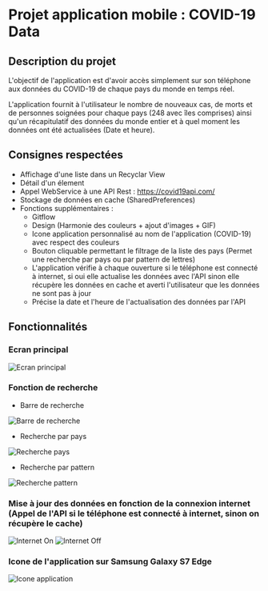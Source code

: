# Projet application mobile : COVID-19 Data

## Description du projet

L'objectif de l'application est d'avoir accès simplement sur son téléphone aux données du COVID-19 de chaque pays du monde en temps réel.

L'application fournit à l'utilisateur le nombre de nouveaux cas, de morts et de personnes soignées pour chaque pays (248 avec îles comprises) ainsi qu'un récapitulatif des données du monde entier et à quel moment les données ont été actualisées (Date et heure).

## Consignes respectées 

* Affichage d'une liste dans un Recyclar View
* Détail d'un élement 
* Appel WebService à une API Rest : https://covid19api.com/
* Stockage de données en cache (SharedPreferences)
* Fonctions supplémentaires : 
  - Gitflow
  - Design (Harmonie des couleurs + ajout d'images + GIF)
  - Icone application personnalisé au nom de l'application (COVID-19) avec respect des couleurs 
  - Bouton cliquable permettant le filtrage de la liste des pays (Permet une recherche par pays ou par pattern de lettres)
  - L'application vérifie à chaque ouverture si le téléphone est connecté à internet, si oui elle actualise les données avec l'API sinon elle récupère les données en cache et averti l'utilisateur que les données ne sont pas à jour
  - Précise la date et l'heure de l'actualisation des données par l'API
  
## Fonctionnalités
  
  ### Ecran principal
  
  ![Ecran principal](https://github.com/Pragma-dev/Project_ESIEA/blob/master/images_readme/EcranPrincipal.png)

  ### Fonction de recherche
  
  - Barre de recherche
  
  ![Barre de recherche](https://github.com/Pragma-dev/Project_ESIEA/blob/master/images_readme/BarreRecherche.png)
 
  - Recherche par pays
  
  ![Recherche pays](https://github.com/Pragma-dev/Project_ESIEA/blob/master/images_readme/RecherchePays.png)
  
  - Recherche par pattern
  
  ![Recherche pattern](https://github.com/Pragma-dev/Project_ESIEA/blob/master/images_readme/RecherchePattern.png)
  
  ### Mise à jour des données en fonction de la connexion internet (Appel de l'API si le téléphone est connecté à internet, sinon on récupère le cache)
  
  ![Internet On](https://github.com/Pragma-dev/Project_ESIEA/blob/master/images_readme/InternetOn.png) ![Internet Off](https://github.com/Pragma-dev/Project_ESIEA/blob/master/images_readme/InternetOff.png)
 
  ### Icone de l'application sur Samsung Galaxy S7 Edge
  
  ![Icone application](https://github.com/Pragma-dev/Project_ESIEA/blob/master/images_readme/IconeApplication.jpg)

